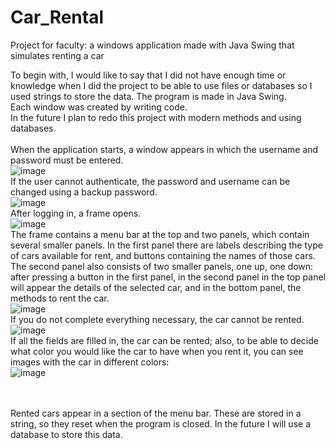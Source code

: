 # Car_Rental
Project for faculty: a windows application made with Java Swing that simulates renting a car

To begin with, I would like to say that I did not have enough time or knowledge when I did the project to be able to use files or databases so I used strings to store the data. The program is made in Java Swing. <br>Each window was created by writing code. <br>In the future I plan to redo this project with modern methods and using databases.
<br><br>When the application starts, a window appears in which the username and password must be entered.<br>![image](https://user-images.githubusercontent.com/102962523/165785824-be962881-87d0-4307-94b5-511caa556ec5.png)<br>
If the user cannot authenticate, the password and username can be changed using a backup password.<br>![image](https://user-images.githubusercontent.com/102962523/165785962-e16510c1-0847-450d-bd64-bce7adb78316.png)<br>
After logging in, a frame opens.<br>![image](https://user-images.githubusercontent.com/102962523/165786236-60c553be-3270-4cdf-81ec-de57333ca21d.png)<br>
The frame contains a menu bar at the top and two panels, which contain several smaller panels.
In the first panel there are labels describing the type of cars available for rent, and buttons containing the names of those cars.
The second panel also consists of two smaller panels, one up, one down: after pressing a button in the first panel, in the second panel in the top panel will appear the details of the selected car, and in the bottom panel, the methods to rent the car.<br>![image](https://user-images.githubusercontent.com/102962523/165786401-f0af49e8-dc61-4a73-a183-8234a93b3779.png)<br>
If you do not complete everything necessary, the car cannot be rented.<br>![image](https://user-images.githubusercontent.com/102962523/165786807-31894233-a00a-48ff-a8c5-45ee92b2d72c.png)<br>
If all the fields are filled in, the car can be rented; also, to be able to decide what color you would like the car to have when you rent it, you can see images with the car in different colors:<br>
![image](https://user-images.githubusercontent.com/102962523/165787690-cafba6d5-62b6-4699-8f54-23aec20370fe.png)<br>

<br><br>Rented cars appear in a section of the menu bar. These are stored in a string, so they reset when the program is closed. In the future I will use a database to store this data.

